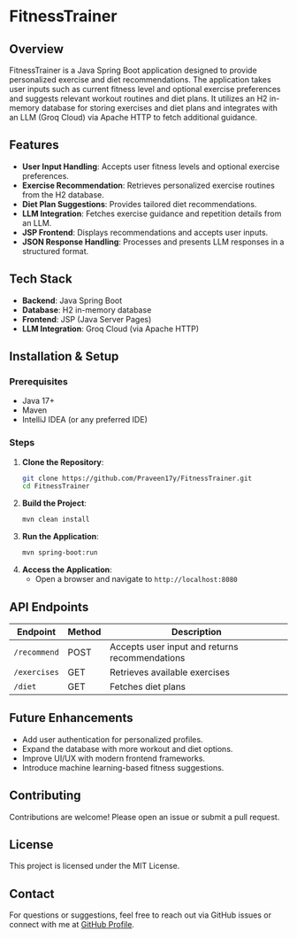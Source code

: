 

# FitnessTrainer

## Overview
FitnessTrainer is a Java Spring Boot application designed to provide personalized exercise and diet recommendations. The application takes user inputs such as current fitness level and optional exercise preferences and suggests relevant workout routines and diet plans. It utilizes an H2 in-memory database for storing exercises and diet plans and integrates with an LLM (Groq Cloud) via Apache HTTP to fetch additional guidance.

## Features
- **User Input Handling**: Accepts user fitness levels and optional exercise preferences.
- **Exercise Recommendation**: Retrieves personalized exercise routines from the H2 database.
- **Diet Plan Suggestions**: Provides tailored diet recommendations.
- **LLM Integration**: Fetches exercise guidance and repetition details from an LLM.
- **JSP Frontend**: Displays recommendations and accepts user inputs.
- **JSON Response Handling**: Processes and presents LLM responses in a structured format.

## Tech Stack
- **Backend**: Java Spring Boot
- **Database**: H2 in-memory database
- **Frontend**: JSP (Java Server Pages)
- **LLM Integration**: Groq Cloud (via Apache HTTP)

## Installation & Setup
### Prerequisites
- Java 17+
- Maven
- IntelliJ IDEA (or any preferred IDE)

### Steps
1. **Clone the Repository**:
   ```sh
   git clone https://github.com/Praveen17y/FitnessTrainer.git
   cd FitnessTrainer
   ```
2. **Build the Project**:
   ```sh
   mvn clean install
   ```
3. **Run the Application**:
   ```sh
   mvn spring-boot:run
   ```
4. **Access the Application**:
   - Open a browser and navigate to `http://localhost:8080`

## API Endpoints
| Endpoint  | Method | Description |
|-----------|--------|-------------|
| `/recommend` | POST  | Accepts user input and returns recommendations |
| `/exercises` | GET   | Retrieves available exercises |
| `/diet` | GET   | Fetches diet plans |

## Future Enhancements
- Add user authentication for personalized profiles.
- Expand the database with more workout and diet options.
- Improve UI/UX with modern frontend frameworks.
- Introduce machine learning-based fitness suggestions.

## Contributing
Contributions are welcome! Please open an issue or submit a pull request.

## License
This project is licensed under the MIT License.

## Contact
For questions or suggestions, feel free to reach out via GitHub issues or connect with me at [GitHub Profile](https://github.com/Praveen17y).

